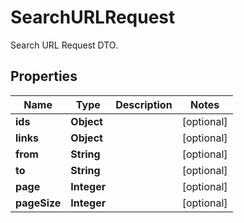

# SearchURLRequest

Search URL Request DTO.

## Properties

| Name | Type | Description | Notes |
|------------ | ------------- | ------------- | -------------|
|**ids** | **Object** |  |  [optional] |
|**links** | **Object** |  |  [optional] |
|**from** | **String** |  |  [optional] |
|**to** | **String** |  |  [optional] |
|**page** | **Integer** |  |  [optional] |
|**pageSize** | **Integer** |  |  [optional] |



